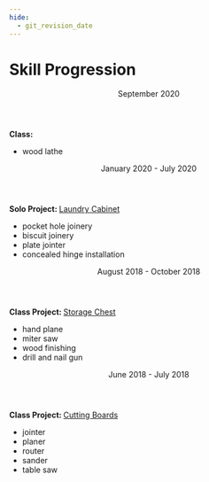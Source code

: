 ```yaml
---
hide:
  - git_revision_date
---
```


# Skill Progression

<section>
  <div class="terminal-timeline">
    <div class="terminal-card">
      <header>September 2020</header>
      <div>
        <span><strong>Class: </strong></span>
        <ul>
          <li>wood lathe</li>
        </ul>
      </div>
    </div>
  <div class="terminal-card">
    <header>January 2020 - July 2020</header>
    <div>
      <span>
        <strong>Solo Project: </strong><a href="/wood/cabinet">Laundry Cabinet</a>
        <span>
          <ul>
            <li>pocket hole joinery  </li>
            <li>biscuit joinery  </li>
            <li>plate jointer  </li>
            <li>concealed hinge installation  </li>
          </ul>
        </div>
      </div>
  <div class="terminal-card">
    <header>August 2018 - October 2018</header>
    <div>
      <span>
        <strong>Class Project: </strong><a href="/wood/chest">Storage Chest</a>
        <span>
          <ul>
            <li>hand plane  </li>
            <li>miter saw  </li>
            <li>wood finishing  </li>
            <li>drill and nail gun  </li>
          </ul>
        </div>
      </div>
  <div class="terminal-card">
    <header>June 2018 - July 2018</header>
    <div>
      <span>
        <strong>Class Project: </strong><a href="/wood/cutting-boards">Cutting Boards</a>
        <span>
          <ul>
            <li>jointer  </li>
            <li>planer  </li>
            <li>router  </li>
            <li>sander  </li>
            <li>table saw  </li>
          </ul>
        </div>
      </div>
    </div>
    <br />
</section>